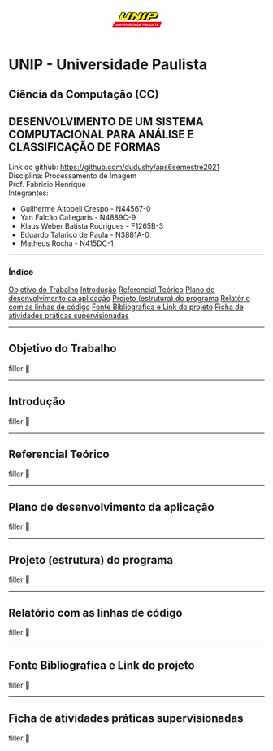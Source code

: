 <p align="center">
<img alt="UNIP" width="100px" src="img/UNIP.png" />

# UNIP - Universidade Paulista

## Ciência da Computação (CC)

## DESENVOLVIMENTO DE UM SISTEMA COMPUTACIONAL PARA ANÁLISE E CLASSIFICAÇÃO DE FORMAS
</p>

Link do github: https://github.com/dudushy/aps6semestre2021 <br>
Disciplina: Processamento de Imagem <br>
Prof. Fabricio Henrique <br>
Integrantes:
- Guilherme Altobeli Crespo - N44567-0
- Yan Falcão Callegaris - N4889C-9
- Klaus Weber Batista Rodrigues - F1265B-3
- Eduardo Talarico de Paula - N3881A-0
- Matheus Rocha - N415DC-1

---
### Índice

[Objetivo do Trabalho](#objetivo-do-trabalho)
[Introdução](#introdução)
[Referencial Teórico](#referencial-teórico)
[Plano de desenvolvimento da aplicação](#plano-de-desenvolvimento-da-aplicação)
[Projeto (estrutura) do programa](#projeto-estrutura-do-programa)
[Relatório com as linhas de código](#relatório-com-as-linhas-de-código)
[Fonte Bibliografica e Link do projeto](#fonte-bibliografica-e-link-do-projeto)
[Ficha de atividades práticas supervisionadas](#ficha-de-atividades-práticas-supervisionadas)

---
## Objetivo do Trabalho
filler :test_tube:

---
## Introdução
filler :test_tube:

---
## Referencial Teórico
filler :test_tube:

---
## Plano de desenvolvimento da aplicação
filler :test_tube:

---
## Projeto (estrutura) do programa
filler :test_tube:

---
## Relatório com as linhas de código
filler :test_tube:

---
## Fonte Bibliografica e Link do projeto
filler :test_tube:

---
## Ficha de atividades práticas supervisionadas
filler :test_tube: